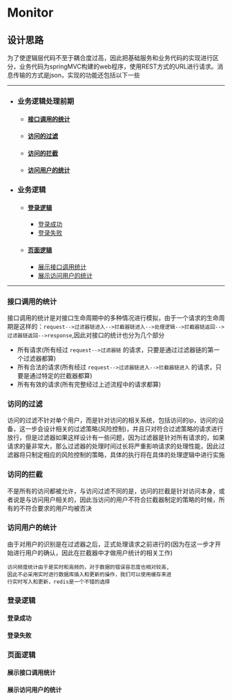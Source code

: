 # Monitor #

## 设计思路 ##

为了使逻辑层代码不至于耦合度过高，因此把基础服务和业务代码的实现进行区分，业务代码为springMVC构建的web程序，使用REST方式的URL进行请求。消息传输的方式是json，实现的功能还包括以下一些

---
* ### 业务逻辑处理前期 ###
	* #### [ 接口调用的统计 ](#接口调用的统计) ####
	* #### [ 访问的过滤 ](#访问的过滤) ####
	* #### [ 访问的拦截 ](#访问的拦截) ####
	* #### [ 访问用户的统计 ](#访问用户的统计) ####

* ### 业务逻辑 ###
	* #### [ 登录逻辑 ](#登录逻辑) ####
		* [ 登录成功 ](#登录成功)
		* [ 登录失败 ](#登录失败)
	* #### [ 页面逻辑 ](#页面逻辑) ####
		* [ 展示接口调用统计 ](#展示接口调用统计)
		* [ 展示访问用户的统计 ](#展示访问用户的统计)
---		

### 接口调用的统计 ###

接口调用的统计是对接口生命周期中的多种情况进行模拟，由于一个请求的生命周期是这样的：`request-->过滤器链进入-->拦截器链进入-->处理逻辑-->拦截器链返回-->过滤器链返回-->response`,因此对接口的统计也分为几个部分
* 所有请求(所有经过 `request-->过滤器链` 的请求，只要是通过过滤器链的第一个过滤器都算)
* 所有合法的请求(所有经过 `request-->过滤器链进入-->拦截器链进入` 的请求，只要是通过特定的拦截器都算)
* 所有有效的请求(所有完整经过上述流程中的请求都算)

### 访问的过滤 ###
访问的过滤不针对单个用户，而是针对访问的相关系统，包括访问的ip，访问的设备，这一步会设计相关的过滤策略(风险控制)，并且只对符合过滤策略的请求进行放行，但是过滤器如果这样设计有一些问题，因为过滤器是针对所有请求的，如果请求的量非常大，那么过滤器的处理时间过长将严重影响请求的处理性能，因此过滤器将只制定相应的风险控制的策略，具体的执行将在具体的处理逻辑中进行实施

### 访问的拦截 ###
不是所有的访问都被允许，与访问过滤不同的是，访问的拦截是针对访问本身，或者说是与访问用户相关的，因此当访问的用户不符合拦截器制定的策略的时候，所有的不符合要求的用户均被否决

### 访问用户的统计 ###
由于对用户的识别是在过滤器之后，正式处理请求之前进行的(因为在这一步才开始进行用户的确认，因此在拦截器中才做用户统计的相关工作)

```
访问频度统计由于是实时和高频的，对于数据的错误容忍度也相对较高,
因此不必采用实时进行数据库插入和更新的操作，我们可以使用缓存来进
行实时写入和更新，redis是一个不错的选择
```

### 登录逻辑 ###
#### 登录成功 ####

#### 登录失败 ####

### 页面逻辑 ###
#### 展示接口调用统计 ####

#### 展示访问用户的统计 ####
